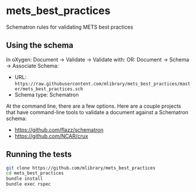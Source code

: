 # mets_best_practices
Schematron rules for validating METS best practices

## Using the schema

In oXygen: Document -> Validate -> Validate with: 
OR: Document -> Schema -> Associate Schema: 

- URL: `https://raw.githubusercontent.com/mlibrary/mets_best_practices/master/mets_best_practices.sch`
- Schema type: Schematron

At the command line, there are a few options. Here are a couple projects that have command-line tools to validate a document against a Schematron schema:

- https://github.com/flazz/schematron
- https://github.com/NCAR/crux

## Running the tests

```bash
git clone https://github.com/mlibrary/mets_best_practices
cd mets_best_practices
bundle install
bundle exec rspec
```
